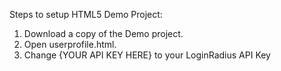 
Steps to setup HTML5 Demo Project:

1. Download a copy of the Demo project. 
2. Open userprofile.html.    
4. Change {YOUR API KEY HERE} to your LoginRadius API Key

